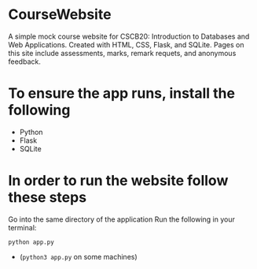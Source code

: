 # CourseWebsite

A simple mock course website for CSCB20: Introduction to Databases and Web Applications.
Created with HTML, CSS, Flask, and SQLite. 
Pages on this site include assessments, marks, remark requets, and anonymous feedback.

# To ensure the app runs, install the following

* Python
* Flask
* SQLite

# In order to run the website follow these steps
Go into the same directory of the application
Run the following in your terminal: 

`python app.py`
* (`python3 app.py` on some machines)
